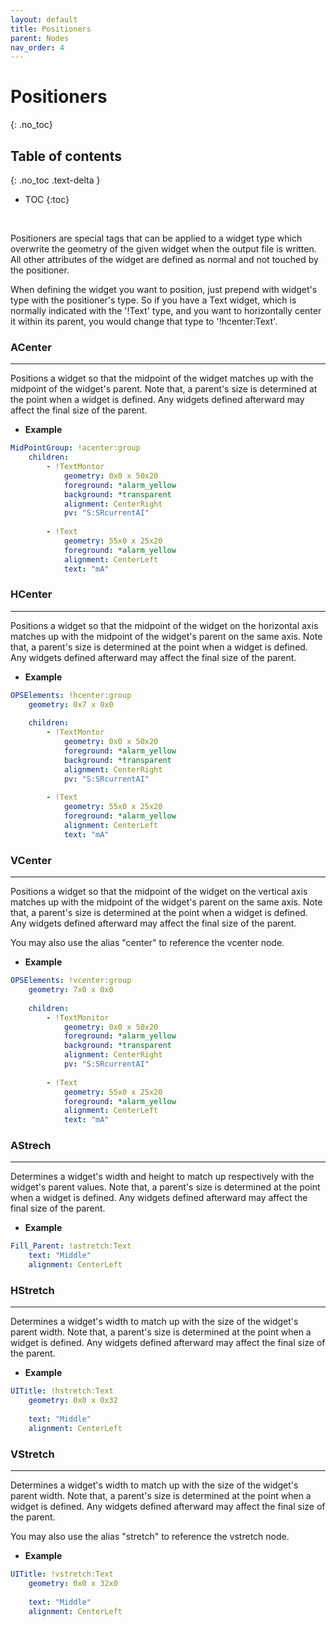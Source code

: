 ```yaml
---
layout: default
title: Positioners
parent: Nodes
nav_order: 4
---
```


# Positioners
{: .no_toc}

## Table of contents
{: .no_toc .text-delta }

- TOC
{:toc}


<br>

Positioners are special tags that can be applied to a widget type which overwrite the
geometry of the given widget when the output file is written. All other attributes of
the widget are defined as normal and not touched by the positioner.

When defining the widget you want to position, just prepend with widget's type with the
positioner's type. So if you have a Text widget, which is normally indicated with the '!Text'
type, and you want to horizontally center it within its parent, you would change that type
to '!hcenter:Text'.



### ACenter

---

Positions a widget so that the midpoint of the widget matches up with the midpoint of the
widget's parent. Note that, a parent's size is determined at the point when a widget is 
defined. Any widgets defined afterward may affect the final size of the parent.

* **Example**

```yaml
MidPointGroup: !acenter:group    
    children:
        - !TextMontor
            geometry: 0x0 x 50x20
            foreground: *alarm_yellow
            background: *transparent
            alignment: CenterRight
            pv: "S:SRcurrentAI"
            
        - !Text
            geometry: 55x0 x 25x20
            foreground: *alarm_yellow
            alignment: CenterLeft
            text: "mA"
```



### HCenter

---

Positions a widget so that the midpoint of the widget on the horizontal axis matches up 
with the midpoint of the widget's parent on the same axis. Note that, a parent's size is 
determined at the point when a widget is defined. Any widgets defined afterward may affect 
the final size of the parent.

* **Example**

```yaml
OPSElements: !hcenter:group
    geometry: 0x7 x 0x0
    
    children:
        - !TextMontor
            geometry: 0x0 x 50x20
            foreground: *alarm_yellow
            background: *transparent
            alignment: CenterRight
            pv: "S:SRcurrentAI"
            
        - !Text
            geometry: 55x0 x 25x20
            foreground: *alarm_yellow
            alignment: CenterLeft
            text: "mA"
```


### VCenter

---

Positions a widget so that the midpoint of the widget on the vertical axis matches up 
with the midpoint of the widget's parent on the same axis. Note that, a parent's size 
is determined at the point when a widget is defined. Any widgets defined afterward may 
affect the final size of the parent.

You may also use the alias "center" to reference the vcenter node.


* **Example**

```yaml
OPSElements: !vcenter:group
    geometry: 7x0 x 0x0
    
    children:
        - !TextMonitor
            geometry: 0x0 x 50x20
            foreground: *alarm_yellow
            background: *transparent
            alignment: CenterRight
            pv: "S:SRcurrentAI"
            
        - !Text
            geometry: 55x0 x 25x20
            foreground: *alarm_yellow
            alignment: CenterLeft
            text: "mA"
```


### AStrech

---

Determines a widget's width and height to match up respectively with the widget's parent values.
Note that, a parent's size is determined at the point when a widget is defined. Any
widgets defined afterward may affect the final size of the parent.

* **Example**

```yaml
Fill_Parent: !astretch:Text            
    text: "Middle"
    alignment: CenterLeft
```



### HStretch

---

Determines a widget's width to match up with the size of the widget's parent width.
Note that, a parent's size is determined at the point when a widget is defined. Any
widgets defined afterward may affect the final size of the parent.


* **Example**

```yaml
UITitle: !hstretch:Text
    geometry: 0x0 x 0x32
            
    text: "Middle"
    alignment: CenterLeft
```



### VStretch

---

Determines a widget's width to match up with the size of the widget's parent width.
Note that, a parent's size is determined at the point when a widget is defined. Any
widgets defined afterward may affect the final size of the parent.

You may also use the alias "stretch" to reference the vstretch node.


* **Example**

```yaml
UITitle: !vstretch:Text
    geometry: 0x0 x 32x0
            
    text: "Middle"
    alignment: CenterLeft
```
